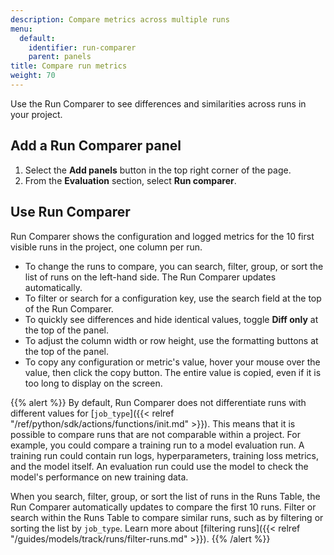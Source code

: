 ```yaml
---
description: Compare metrics across multiple runs
menu:
  default:
    identifier: run-comparer
    parent: panels
title: Compare run metrics
weight: 70
---
```


Use the Run Comparer to see differences and similarities across runs in your project. 

## Add a Run Comparer panel

1. Select the **Add panels** button in the top right corner of the page.
1. From the **Evaluation** section, select **Run comparer**.

## Use Run Comparer
Run Comparer shows the configuration and logged metrics for the 10 first visible runs in the project, one column per run.

- To change the runs to compare, you can search, filter, group, or sort the list of runs on the left-hand side. The Run Comparer updates automatically.
- To filter or search for a configuration key, use the search field at the top of the Run Comparer.
- To quickly see differences and hide identical values, toggle **Diff only** at the top of the panel.
- To adjust the column width or row height, use the formatting buttons at the top of the panel.
- To copy any configuration or metric's value, hover your mouse over the value, then click the copy button. The entire value is copied, even if it is too long to display on the screen.

{{% alert %}}
By default, Run Comparer does not differentiate runs with different values for [`job_type`]({{< relref "/ref/python/sdk/actions/functions/init.md" >}}). This means that it is possible to compare runs that are not comparable within a project. For example, you could compare a training run to a model evaluation run. A training run could contain run logs, hyperparameters, training loss metrics, and the model itself. An evaluation run could use the model to check the model's performance on new training data.

When you search, filter, group, or sort the list of runs in the Runs Table, the Run Comparer automatically updates to compare the first 10 runs. Filter or search within the Runs Table to compare similar runs, such as by filtering or sorting the list by `job_type`. Learn more about [filtering runs]({{< relref "/guides/models/track/runs/filter-runs.md" >}}).
{{% /alert %}}
